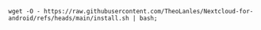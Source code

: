  ` wget -O - https://raw.githubusercontent.com/TheoLanles/Nextcloud-for-android/refs/heads/main/install.sh | bash; `

